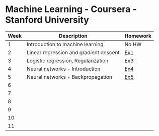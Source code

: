 # Machine Learning - Coursera - Stanford University

|Week|Description|Homework|
|----|-----------|--------|
|1| Introduction to machine learning | No HW |
|2| Linear regression and gradient descent | [Ex1](./2/README.md) |
|3| Logistic regression, Regularization | [Ex3](./3/README.md) |
|4| Neural networks - Introduction | [Ex4](./4/README.md) |
|5| Neural networks - Backpropagation | [Ex5](./5/README.md) |
|6||  |
|7||  |
|8|||
|9|||
|10|||
|11|||
